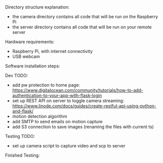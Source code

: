 Directory structure explanation:
- the camera directory contains all code that will be run on the Raspberry Pi
- the server directory contains all code that will be run on your remote server

Hardware requirements:
- Raspberry Pi, with internet connectivity
- USB webcam

Software installation steps:


Dev TODO:
- add pw protection to home page: https://www.digitalocean.com/community/tutorials/how-to-add-authentication-to-your-app-with-flask-login
- set up REST API on server to toggle camera streaming: https://www.linode.com/docs/guides/create-restful-api-using-python-and-flask/
- motion detection algorithm
- add SMTP to send emails on motion capture
- add S3 connection to save images (renaming the files with current ts)


Testing TODO:
- set up camera script to capture video and scp to server

Finished Testing:
 